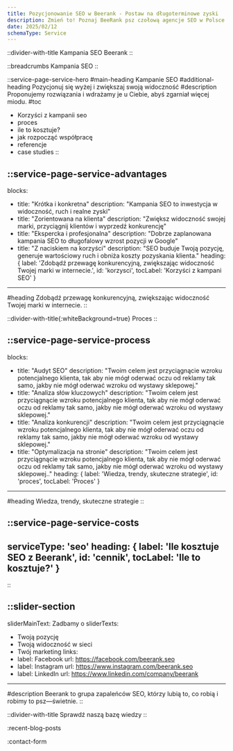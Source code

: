 ```yaml
---
title: Pozycjonowanie SEO w Beerank - Postaw na długoterminowe zyski
description: Zmień to! Poznaj BeeRank psz czołową agencje SEO w Polsce. Która działa w synergii z biznesem. Pozwól działać marketingowym pszczołom. Zapylimy Twój biznes
date: 2025/02/12
schemaType: Service
---
```


::divider-with-title
Kampania SEO Beerank
::

::breadcrumbs
Kampania SEO
::

::service-page-service-hero
#main-heading
Kampanie SEO
#additional-heading
Pozycjonuj się wyżej i zwiększaj swoją widoczność
#description
Proponujemy rozwiązania i wdrażamy je u Ciebie, abyś zgarniał więcej miodu. 
#toc
- Korzyści z kampanii seo
- proces
- ile to kosztuje?
- jak rozpocząć współpracę
- referencje
- case studies
::

::service-page-service-advantages
---
blocks: 
- title: "Krótka i konkretna"
  description: "Kampania SEO to inwestycja w widoczność, ruch i realne zyski"
- title: "Zorientowana na klienta"
  description: "Zwiększ widoczność swojej marki, przyciągnij klientów i wyprzedź konkurencję"
- title: "Ekspercka i profesjonalna"
  description: "Dobrze zaplanowana kampania SEO to długofalowy wzrost pozycji w Google"
- title: "Z naciskiem na korzyści"
  description: "SEO buduje Twoją pozycję, generuje wartościowy ruch i obniża koszty pozyskania klienta."
heading: {
  label: 'Zdobądź przewagę konkurencyjną, zwiększając widoczność Twojej marki w internecie.',
  id: 'korzysci',
  tocLabel: 'Korzyści z kampani SEO'
}
---
#heading
Zdobądź przewagę konkurencyjną, zwiększając widoczność Twojej marki w internecie.
::

::divider-with-title{:whiteBackground=true}
Proces
::

::service-page-service-process
---
blocks: 
- title: "Audyt SEO"
  description: "Twoim celem jest przyciągnącie wzroku potencjalnego klienta, tak aby nie mógł oderwać oczu od reklamy tak samo, jakby nie mógł oderwać wzroku od wystawy sklepowej."
- title: "Analiza słów kluczowych"
  description: "Twoim celem jest przyciągnącie wzroku potencjalnego klienta, tak aby nie mógł oderwać oczu od reklamy tak samo, jakby nie mógł oderwać wzroku od wystawy sklepowej."
- title: "Analiza konkurencji"
  description: "Twoim celem jest przyciągnącie wzroku potencjalnego klienta, tak aby nie mógł oderwać oczu od reklamy tak samo, jakby nie mógł oderwać wzroku od wystawy sklepowej."
- title: "Optymalizacja na stronie"
  description: "Twoim celem jest przyciągnącie wzroku potencjalnego klienta, tak aby nie mógł oderwać oczu od reklamy tak samo, jakby nie mógł oderwać wzroku od wystawy sklepowej.."
heading: {
  label: 'Wiedza, trendy, skuteczne strategie',
  id: 'proces',
  tocLabel: 'Proces'
}
---
#heading
Wiedza, trendy, skuteczne strategie
::

::service-page-service-costs
---
serviceType: 'seo'
heading: {
  label: 'Ile kosztuje SEO z Beerank',
  id: 'cennik',
  tocLabel: 'Ile to kosztuje?'
}
---
::

::slider-section
---
sliderMainText: Zadbamy o
sliderTexts:
- Twoją pozycję
- Twoją widoczność w sieci
- Twój marketing
links:
- label: Facebook
  url: https://facebook.com/beerank.seo
- label: Instagram
  url: https://www.instagram.com/beerank.seo
- label: LinkedIn
  url: https://www.linkedin.com/company/beerank
---
#description
Beerank to grupa zapaleńców SEO, którzy lubią to, co robią i robimy to psz—świetnie.
::

::divider-with-title
Sprawdź naszą bazę wiedzy
::

:recent-blog-posts

:contact-form